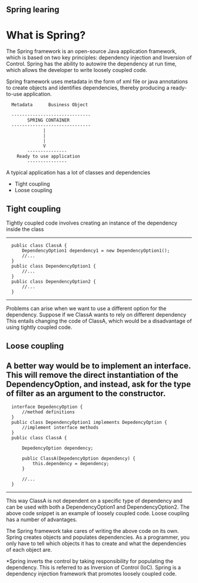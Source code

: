 ## Spring learing 

# What is Spring?
The Spring framework is an open-source Java application framework, which is based on two key principles: dependency injection and Inversion of Control. Spring has the ability to autowire the dependency at run time, which allows the developer to write loosely coupled code.

Spring framework uses metadata in the form of xml file or java annotations to create objects and identifies dependencies, thereby producing a ready-to-use application.

      Metadata      Business Object 
      
      ------------------------------
            SPRING CONTAINER
      ------------------------------
                  |
                  |
                  |
                  V
            ---------------
        Ready to use application 
            ---------------
            
A typical application has a lot of classes and dependencies
* Tight coupling
* Loose coupling

## Tight coupling 
Tightly coupled code involves creating an instance of the dependency inside the class
 
 ---------------------------------------------------------------------------------------
      public class ClassA {
          DependencyOption1 dependency1 = new DependencyOption1();
          //...
      }
      public class DependencyOption1 {
          //...
      }
      public class DependencyOption2 {
          //...
      }
 ---------------------------------------------------------------------------------------
 
 Problems can arise when we want to use a different option for the dependency. Suppose if we ClassA wants to rely on different dependency
 This entails changing the code of ClassA, which would be a disadvantage of using tightly coupled code.
 
 ## Loose coupling 
A better way would be to implement an interface. This will remove the direct instantiation of the DependencyOption, and instead, ask for the type of filter as an argument to the constructor.
 ---------------------------------------------------------------------------------------
      interface DepedencyOption {
          //method definitions
      }
      public class DependencyOption1 implements DepedencyOption {
          //implement interface methods
      }
      public class ClassA {

          DepedencyOption dependency;

          public ClassA(DepedencyOption dependency) {
              this.dependency = dependency;
          }

          //...
      }
 ---------------------------------------------------------------------------------------

This way ClassA is not dependent on a specific type of dependency and can be used with both a DependencyOption1 and DependencyOption2. The above code snippet is an example of loosely coupled code. Loose coupling has a number of advantages.

The Spring framework take cares of writing the above code on its own. Spring creates objects and populates dependencies. As a programmer, you only have to tell which objects it has to create and what the dependencies of each object are.

*Spring inverts the control by taking responsibility for populating the dependency. This is referred to as Inversion of Control (IoC). Spring is a dependency injection framework that promotes loosely coupled code.
